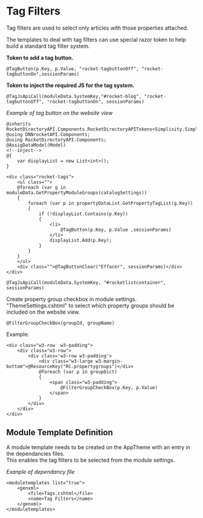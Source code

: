 ﻿# Tag Filters

Tag filters are used to select only articles with those properties attached.  

The templates to deal with tag filters can use special razor token to help build a standard tag filter system.  

**Token to add a tag button.**
```
@TagButton(p.Key, p.Value, "rocket-tagbuttonOff", "rocket-tagbuttonOn",sessionParams)
```

**Token to inject the required JS for the tag system.**
```
@TagJsApiCall(moduleData.SystemKey,"#rocket-blog", "rocket-tagbuttonOff", "rocket-tagbuttonOn", sessionParams)
```

*Example of tag button on the website view*
```
@inherits RocketDirectoryAPI.Components.RocketDirectoryAPITokens<Simplisity.SimplisityRazor>
@using DNNrocketAPI.Components;
@using RocketDirectoryAPI.Components;
@AssigDataModel(Model)
<!--inject-->
@{
    var displayList = new List<int>();
}

<div class="rocket-tags">
    <ul class="">
    @foreach (var g in moduleData.GetPropertyModuleGroups(catalogSettings))
    {
        foreach (var p in propertyDataList.GetPropertyTagList(g.Key))
        {
            if (!displayList.Contains(p.Key))
            {
                <li>
                    @TagButton(p.Key, p.Value ,sessionParams)
                </li>
                displayList.Add(p.Key);
            }
        }
    }
    </ul>
    <div class="">@TagButtonClear("Effacer", sessionParams)</div>
</div>

@TagJsApiCall(moduleData.SystemKey, "#rocketlistcontainer", sessionParams)
```

Create property group checkbox in module settings. "ThemeSettings.cshtml" to select which property groups should be included on the website view.

```
@FilterGroupCheckBox(groupId, groupName)
```

Example:
```
<div class="w3-row  w3-padding">
    <div class="w3-row">
        <div class='w3-row w3-padding'>
            <div class="w3-large w3-margin-bottom">@ResourceKey("RC.propertygroups")</div>
            @foreach (var p in groupDict)
            {
                <span class="w3-padding">
                    @FilterGroupCheckBox(p.Key, p.Value)
                </span>
            }
        </div>
    </div>
</div>
```

## Module Template Definition
A module template needs to be created on the AppTheme with an entry in the dependancies files.  
This enables the tag filters to be selected from the module settings.  

*Exanple of dependancy file*
```
<moduletemplates list="true">
	<genxml>
		<file>Tags.cshtml</file>
		<name>Tag Filters</name>
	</genxml>
</moduletemplates>
```
